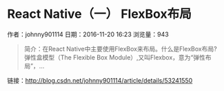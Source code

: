# React Native（一） FlexBox布局
作者：johnny901114
日期：2016-11-20 16:23
浏览量：943
> 简介：在React Native中主要使用FlexBox来布局。什么是FlexBox布局?
       弹性盒模型（The Flexible Box Module）,又叫Flexbox，意为“弹性布局”，...

 链接：http://blog.csdn.net/johnny901114/article/details/53241550
